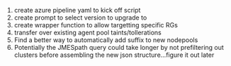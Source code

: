 1. create azure pipeline yaml to kick off script
1. create prompt to select version to upgrade to
1. create wrapper function to allow targetting specific RGs
1. transfer over existing agent pool taints/tollerations
1. Find a better way to automatically add suffix to new nodepools
1. Potentially the JMESpath query could take longer by not prefiltering out clusters before assembling the new json structure...figure it out later